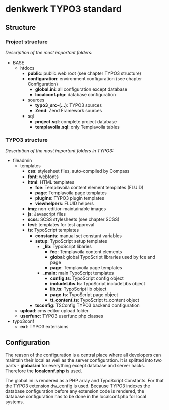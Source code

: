 # denkwerk TYPO3 standard

## Structure

### Project structure

*Description of the most important folders:*

- BASE
	- htdocs
		- **public**: public web root (see chapter TYPO3 structure)
		- **configuration**: environment configuration (see chapter Configuration)
			- **global.ini**: all configuration except database
			- **localconf.php**: database configuration
		- sources
			- **typo3_src-(...)**: TYPO3 sources
			- **Zend**: Zend Framework sources
		- sql
			- **project.sql**: complete project database
			- **templavoila.sql**: only Templavoila tables

### TYPO3 structure

*Description of the most important folders in TYPO3:*

- fileadmin
	- templates
		- **css**: stylesheet files, auto-compiled by Compass
		- **font**: webfonts
		- **html**: HTML templates
			- **fce**: Templavoila content element templates (FLUID)
			- **page**: Templavoila page templates
			- **plugins**: TYPO3 plugin templates
			- **viewhelpers**: FLUID helpers
		- **img**: non-editior-maintainable images
		- **js**: Javascript files
		- **scss**: SCSS stylesheets (see chapter SCSS)
		- **test**: templates for test approval
		- **ts**: TypoScript templates
			- **constants**: manual set constant variables
			- **setup**: TypoScript setup templates
				- **_lib**: TypoScript libaries
					- **fce**: Templavoila content elements
					- **global**: global TypoScript libraries used by fce and page
					- **page**: Templavoila page templates
				- **_main**: main TypoScript templates
					- **config.ts**: TypoScript config object
					- **includeLibs.ts**: TypoScript includeLibs object
					- **lib.ts**: TypoScript lib object
					- **page.ts**: TypoScript page object
					- **tt_content.ts**: TypoScript tt_content object
			- **tsconfig**: TSConfig TYPO3 backend configuration
	- **upload**: cms editor upload folder
	- **userfunc**: TYPO3 userfunc php classes
- typo3conf
	- **ext**: TYPO3 extensions

## Configuration

The reason of the configuration is a central place where all developers can maintain their local as well as the server configuration. It is splitted into two parts - **global.ini** for everything except database and server hacks. Therefore the **localconf.php** is used.

The global.ini is rendered as a PHP array and TypoScript Constants. For that the TYPO3 extension dw_config is used. Because TYPO3 indexes the database configuration before any extension code is rendered, the database configuration has to be done in the localconf.php for local systems.